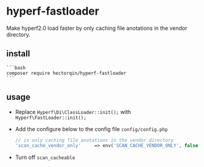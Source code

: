 # hyperf-fastloader

Make hyperf2.0 load faster by only caching file anotations in the vendor directory.

## install

    ```bash
    composer require hectorqin/hyperf-fastloader
    ```

## usage

- Replace `Hyperf\Di\ClassLoader::init();` with `Hyperf\FastLoader::init();`

- Add the configure below to the config file `config/config.php`

    ```php
    // is only caching file anotations in the vendor directory
    'scan_cache_vendor_only'     => env('SCAN_CACHE_VENDOR_ONLY', false),
    ```

- Turn off `scan_cacheable`
